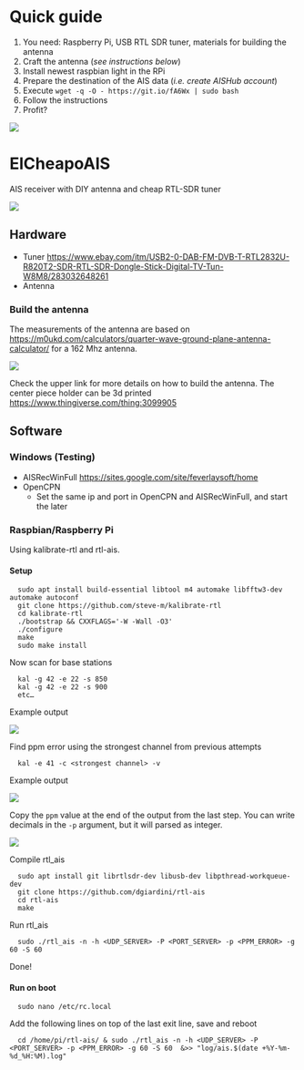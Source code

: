 # Quick guide
1. You need: Raspberry Pi, USB RTL SDR tuner, materials for building the antenna
2. Craft the antenna (_see instructions below_)
3. Install newest raspbian light in the RPi
4. Prepare the destination of the AIS data (_i.e. create AISHub account_)
5. Execute `wget -q -O - https://git.io/fA6Wx | sudo bash`
6. Follow the instructions
7. Profit?

![](2_rpi/installer/screenshoot.png)

# ElCheapoAIS
AIS receiver with DIY antenna and cheap RTL-SDR tuner 

![](antenna.jpg)

## Hardware
* Tuner https://www.ebay.com/itm/USB2-0-DAB-FM-DVB-T-RTL2832U-R820T2-SDR-RTL-SDR-Dongle-Stick-Digital-TV-Tun-W8M8/283032648261
* Antenna

### Build the antenna
The measurements of the antenna are based on https://m0ukd.com/calculators/quarter-wave-ground-plane-antenna-calculator/ for a 162 Mhz antenna. 

![](1_antenna/antenna_measurements.PNG)

Check the upper link for more details on how to build the antenna. The center piece holder can be 3d printed https://www.thingiverse.com/thing:3099905

## Software

### Windows (Testing)
* AISRecWinFull https://sites.google.com/site/feverlaysoft/home
* OpenCPN
    * Set the same ip and port in OpenCPN and AISRecWinFull, and start the later

### Raspbian/Raspberry Pi
Using kalibrate-rtl and rtl-ais.

#### Setup

      sudo apt install build-essential libtool m4 automake libfftw3-dev automake autoconf
      git clone https://github.com/steve-m/kalibrate-rtl
      cd kalibrate-rtl
      ./bootstrap && CXXFLAGS='-W -Wall -O3'
      ./configure
      make
      sudo make install

Now scan for base stations

      kal -g 42 -e 22 -s 850
      kal -g 42 -e 22 -s 900
      etc…
      
Example output

![](2_rpi/kal_output_example.PNG)

Find ppm error using the strongest channel from previous attempts

      kal -e 41 -c <strongest channel> -v
      
Example output

![](2_rpi/kal_output2_example.PNG)

Copy the `ppm` value at the end of the output from the last step. You can write decimals in the `-p` argument, but it will parsed as integer.

![](2_rpi/kal_output3_example.PNG)

Compile rtl_ais

      sudo apt install git librtlsdr-dev libusb-dev libpthread-workqueue-dev
      git clone https://github.com/dgiardini/rtl-ais 		
      cd rtl-ais
      make

Run rtl_ais

      sudo ./rtl_ais -n -h <UDP_SERVER> -P <PORT_SERVER> -p <PPM_ERROR> -g 60 -S 60

Done!

#### Run on boot

      sudo nano /etc/rc.local
 
Add the following lines on top of the last exit line, save and reboot

      cd /home/pi/rtl-ais/ & sudo ./rtl_ais -n -h <UDP_SERVER> -P <PORT_SERVER> -p <PPM_ERROR> -g 60 -S 60  &>> "log/ais.$(date +%Y-%m-%d_%H:%M).log"
